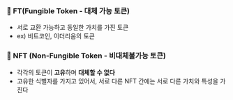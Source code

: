 ### 📌 FT(Fungible Token - 대체 가능 토큰)
+ 서로 교환 가능하고 동일한 가치를 가진 토큰
+ ex) 비트코인, 이더리움의 토큰

### 📌 NFT (Non-Fungible Token - 비대체불가능 토큰)
+ 각각의 토큰이 **고유**하며 **대체할 수 없다**
+ 고유한 식별자를 가지고 있어서, 서로 다른 NFT 간에는 서로 다른 가치와 특성을 가진다